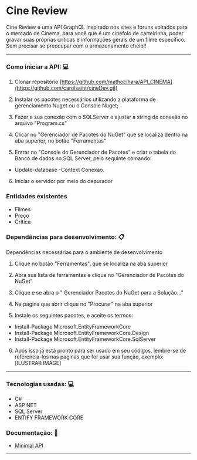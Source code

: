# Cine Review


Cine Review é uma API GraphQL inspirado nos sites e fóruns voltados para o mercado de Cinema, para você que é um cinéfolo de carteirinha, poder gravar suas próprias críticas e informações gerais de um filme específico. Sem precisar se preocupar com o armazenamento cheio!!

----------

### Como iniciar a API:  💻

1.  Clonar repositório  [https://github.com/mathocihara/API_CINEMA](https://github.com/carolsaint/cineDev.git)
2.  Instalar os pacotes necessários utilizando a plataforma de gerenciamento Nuget ou o Console Nuget;

3. Fazer a sua conexão com o SQLServer e ajustar a string de conexão no  arquivo "Program.cs"

4. Clicar no "Gerenciador de Pacotes do NuGet" que se localiza dentro na aba superior, no botão "Ferramentas"

5. Entrar no "Console do Gerenciador de Pacotes" e criar o tabela do Banco de dados no SQL Server, pelo seguinte comando:
- Update-database -Context Conexao.

6.  Iniciar o servidor por meio do depurador 



### Entidades existentes

-   Filmes
-   Preço
 - Crítica 


### Dependências para desenvolvimento:  📋

Dependências necessárias para o ambiente de desenvolvimento

1. Clique no botão "Ferramentas", que se localiza na aba superior

2. Abra sua lista de ferramentas e clique no "Gerenciador de Pacotes do NuGet"

3. Clique e se abra o " Gerenciador Pacotes do NuGet para a Solução..."

4. Na página que abrir clique no "Procurar" na aba superior

5. Instale os seguintes pacotes, e aceite os termos:
- Install-Package Microsoft.EntityFrameworkCore 
- Install-Package Microsoft.EntityFrameworkCore.Design 
- Install-Package Microsoft.EntityFrameworkCore.SqlServer

6. Após isso já está pronto para ser usado em seu códigos, lembre-se de referencia-los nas paginas que for usar sua função, exemplo:
[ILUSTRAR IMAGE]
----------

### Tecnologias usadas:  💻

-   C#
-   ASP NET 
-   SQL Server
-   ENTIFY FRAMEWORK CORE

### Documentação:  📖


-   [Minimal API](https://docs.microsoft.com/en-us/aspnet/core/tutorials/min-web-api?view=aspnetcore-6.0&tabs=visual-studio)


----------
